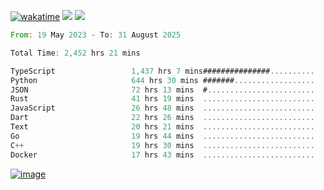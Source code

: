 [![wakatime](https://wakatime.com/badge/user/00eead22-fb14-4dd0-ab8a-3625cafbd50d.svg)](https://wakatime.com/@00eead22-fb14-4dd0-ab8a-3625cafbd50d)
![](https://komarev.com/ghpvc/?username=flatypus)
![](https://pixel.flatypus.me/flatypus?type=tracker)
<!--START_SECTION:waka-->

```rust
From: 19 May 2023 - To: 31 August 2025

Total Time: 2,452 hrs 21 mins

TypeScript                 1,437 hrs 7 mins###############..........   58.27 %
Python                     644 hrs 30 mins #######..................   26.13 %
JSON                       72 hrs 13 mins  #........................   02.93 %
Rust                       41 hrs 19 mins  .........................   01.68 %
JavaScript                 26 hrs 48 mins  .........................   01.09 %
Dart                       22 hrs 26 mins  .........................   00.91 %
Text                       20 hrs 21 mins  .........................   00.83 %
Go                         19 hrs 44 mins  .........................   00.80 %
C++                        19 hrs 30 mins  .........................   00.79 %
Docker                     17 hrs 43 mins  .........................   00.72 %
```

<!--END_SECTION:waka-->
[<img alt="image" src="https://github.com/flatypus/flatypus/assets/68029599/0a302dc1-501c-43a0-ae8d-37ec4817f3bd">](https://flatypus.me)

